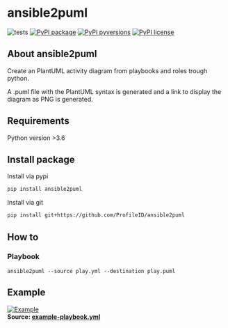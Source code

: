 # ansible2puml

![tests](https://github.com/ProfileID/ansible2puml/workflows/tests/badge.svg)
[![PyPI package](https://img.shields.io/pypi/v/ansible2puml)](https://pypi.python.org/pypi/ansible2puml/)
[![PyPI pyversions](https://img.shields.io/pypi/pyversions/ansible2puml.svg)](https://pypi.python.org/pypi/ansible2puml/)
[![PyPI license](https://img.shields.io/pypi/l/ansible2puml.svg)](https://pypi.python.org/pypi/ansible2puml/)

## About ansible2puml
Create an PlantUML activity diagram from playbooks and roles trough python.

A .puml file with the PlantUML syntax is generated and a link to display the diagram as PNG is generated.

## Requirements
Python version >3.6

## Install package
Install via pypi
```bash
pip install ansible2puml
```

Install via git
```bash
pip install git+https://github.com/ProfileID/ansible2puml
```

## How to
### Playbook
```
ansible2puml --source play.yml --destination play.puml 
```

## Example
[![Example](./example/example-diagram.png)](./example/example-playbook.yml)  
**Source: [example-playbook.yml](./example/example-playbook.yml)**
